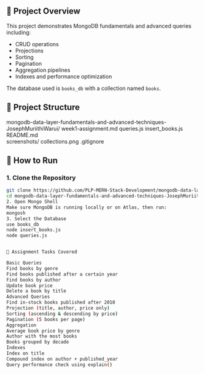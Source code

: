 ## 📌 Project Overview
This project demonstrates MongoDB fundamentals and advanced queries including:
- CRUD operations
- Projections
- Sorting
- Pagination
- Aggregation pipelines
- Indexes and performance optimization

The database used is `books_db` with a collection named `books`.

## 📂 Project Structure
mongodb-data-layer-fundamentals-and-advanced-techniques-JosephMuriithiWarui/
week1-assignment.md
queries.js
insert_books.js
README.md          
screenshots/
 collections.png
.gitignore             

## 🚀 How to Run

### 1. Clone the Repository
```bash
git clone https://github.com/PLP-MERN-Stack-Development/mongodb-data-layer-fundamentals-and-advanced-techniques-JosephMuriithiWarui.git
cd mongodb-data-layer-fundamentals-and-advanced-techniques-JosephMuriithiWarui
2. Open Mongo Shell
Make sure MongoDB is running locally or on Atlas, then run:
mongosh
3. Select the Database
use books_db
node insert_books.js
node queries.js


📄 Assignment Tasks Covered

Basic Queries
Find books by genre
Find books published after a certain year
Find books by author
Update book price
Delete a book by title
Advanced Queries
Find in-stock books published after 2010
Projection (title, author, price only)
Sorting (ascending & descending by price)
Pagination (5 books per page)
Aggregation
Average book price by genre
Author with the most books
Books grouped by decade
Indexes
Index on title
Compound index on author + published_year
Query performance check using explain()
